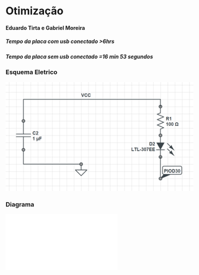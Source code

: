 # Otimização 
#### Eduardo Tirta e Gabriel Moreira

##### Tempo da placa com usb conectado >6hrs
##### Tempo da placa sem usb conectado =16 min 53 segundos



### Esquema Eletrico
![esquema](esquema_eletrico.PNG)


### Diagrama
![diagrama](diagrama_clock.pdf)
